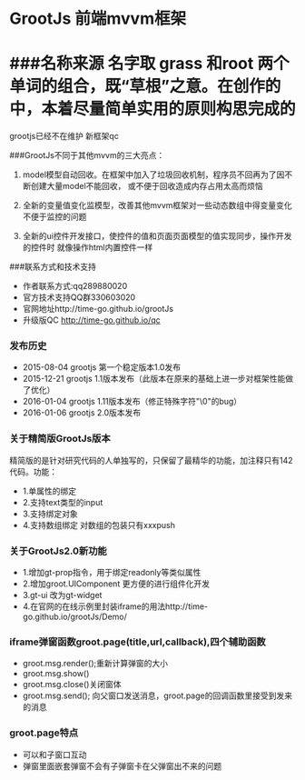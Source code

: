 GrootJs 前端mvvm框架
=======
###名称来源
名字取 grass 和root 两个单词的组合，既“草根”之意。在创作的中，本着尽量简单实用的原则构思完成的
=======
grootjs已经不在维护 新框架qc
  
###GrootJs不同于其他mvvm的三大亮点：

1. model模型自动回收。在框架中加入了垃圾回收机制，程序员不回再为了因不断创建大量model不能回收，
  或不便于回收造成内存占用太高而烦恼

2. 全新的变量值变化监模型，改善其他mvvm框架对一些动态数组中得变量变化不便于监控的问题

3. 全新的ui控件开发接口，使控件的值和页面页面模型的值实现同步，操作开发的控件时 就像操作html内置控件一样

###联系方式和技术支持

+ 作者联系方式:qq289880020
+ 官方技术支持QQ群330603020
+ 官网地址http://time-go.github.io/grootJs
+ 升级版QC http://time-go.github.io/qc

### 发布历史
+ 2015-08-04  grootjs 第一个稳定版本1.0发布
+ 2015-12-21  grootjs 1.1版本发布（此版本在原来的基础上进一步对框架性能做了优化）
+ 2016-01-04  grootjs 1.11版本发布（修正特殊字符"\0"的bug）
+ 2016-01-06  grootjs 2.0版本发布

### 关于精简版GrootJs版本
精简版的是针对研究代码的人单独写的，只保留了最精华的功能，加注释只有142代码。功能：
+ 1.单属性的绑定
+ 2.支持text类型的input
+ 3.支持绑定对象
+ 4.支持数组绑定 对数组的包装只有xxxpush


### 关于GrootJs2.0新功能
+ 1.增加gt-prop指令，用于绑定readonly等类似属性
+ 2.增加groot.UIComponent 更方便的进行组件化开发
+ 3.gt-ui 改为gt-widget
+ 4.在官网的在线示例里封装iframe的用法http://time-go.github.io/grootJs/Demo/

### iframe弹窗函数groot.page(title,url,callback),四个辅助函数
+ groot.msg.render();重新计算弹窗的大小
+ groot.msg.show()
+ groot.msg.close()关闭窗体
+ groot.msg.send(); 向父窗口发送消息，groot.page的回调函数里接受到发来的消息

### groot.page特点
+ 可以和子窗口互动
+ 弹窗里面嵌套弹窗不会有子弹窗卡在父弹窗出不来的问题

